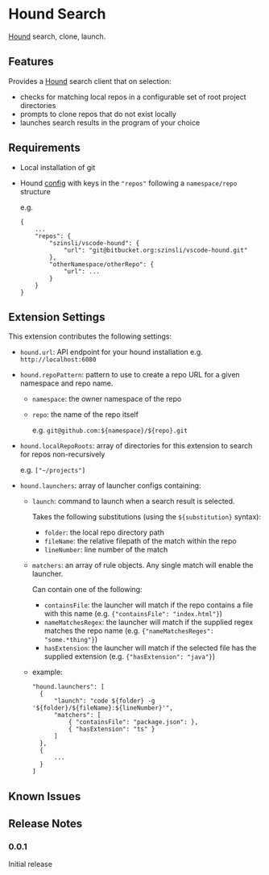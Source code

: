 # Hound Search

[Hound](https://github.com/etsy/hound) search, clone, launch.

## Features

Provides a [Hound](https://github.com/etsy/hound) search client that on selection:
* checks for matching local repos in a configurable set of root project directories
* prompts to clone repos that do not exist locally
* launches search results in the program of your choice

## Requirements

* Local installation of git
* Hound [config](https://github.com/etsy/hound/blob/master/config-example.json) with keys in the `"repos"` following a `namespace/repo` structure

  e.g. 

      {
          ...
          "repos": {
              "szinsli/vscode-hound": {
                  "url": "git@bitbucket.org:szinsli/vscode-hound.git"
              },
              "otherNamespace/otherRepo": {
                  "url": ...
              }
          }
      }


## Extension Settings

This extension contributes the following settings:

* `hound.url`: API endpoint for your hound installation e.g. `http://localhost:6080`
* `hound.repoPattern`: pattern to use to create a repo URL for a given namespace and repo name.
    * `namespace`: the owner namespace of the repo
    * `repo`: the name of the repo itself
    
        e.g. `git@github.com:${namespace}/${repo}.git`

* `hound.localRepoRoots`: array of directories for this extension to search for repos non-recursively

    e.g.  `["~/projects"]`
* `hound.launchers`: array of launcher configs containing:
    * `launch`: command to launch when a search result is selected.

      Takes the following substitutions (using the `${substitution}` syntax):
      * `folder`: the local repo directory path
      * `fileName`: the relative filepath of the match within the repo
      * `lineNumber`: line number of the match
    * `matchers`: an array of rule objects. Any single match will enable the launcher.

      Can contain one of the following:
            
      * `containsFile`: the launcher will match if the repo contains a file with this name (e.g. `{"containsFile": "index.html"}`)
      * `nameMatchesRegex`: the launcher will match if the supplied regex matches the repo name (e.g. `{"nameMatchesReges": "some.*thing"}`)
      * `hasExtension`: the launcher will match if the selected file has the supplied extension (e.g. `{"hasExtension": "java"}`)

    * example:
          
          "hound.launchers": [
            { 
                "launch": "code ${folder} -g '${folder}/${fileName}:${lineNumber}'",
                "matchers": [
                    { "containsFile": "package.json": },
                    { "hasExtension": "ts" }
                ]
            },
            {
                ...
            }
          ]

## Known Issues

## Release Notes

### 0.0.1

Initial release
